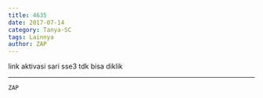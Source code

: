 ```yaml
---
title: 4635
date: 2017-07-14
category: Tanya-SC
tags: Lainnya
author: ZAP
---
```


link aktivasi sari sse3 tdk bisa diklik

---



`ZAP`
